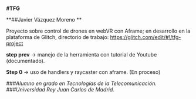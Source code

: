 **#TFG**

**##Javier Vázquez Moreno **

Proyecto sobre control de drones en webVR con Aframe; en desarrollo en la plataforma de Glitch, directorio de trabajo: https://glitch.com/edit/#!/tfg-project

**step prev** -> manejo de la herramienta con tutorial de Youtube (documentado).

**Step 0** -> uso de handlers y raycaster con aframe. (En proceso)

*###Alumno en grado en Tecnologías de la Telecomunicación.*
*###Universidad Rey Juan Carlos de Madrid.*
